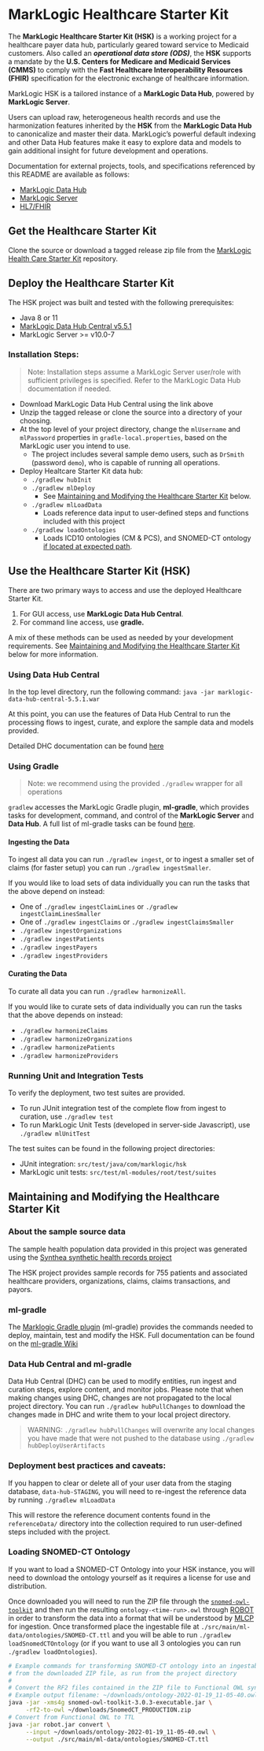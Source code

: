 ﻿# MarkLogic Healthcare Starter Kit

The **MarkLogic Healthcare Starter Kit (HSK)** is a working project for a healthcare payer data hub, particularly geared toward service to Medicaid customers. Also called an **_operational data store (ODS)_**, the **HSK** supports a mandate by the **U.S. Centers for Medicare and Medicaid Services (CMMS)** to comply with the **Fast Healthcare Interoperability Resources (FHIR)** specification for the electronic exchange of healthcare information.

MarkLogic HSK is a tailored instance of a **MarkLogic Data Hub**, powered by **MarkLogic Server**.

Users can upload raw, heterogeneous health records and use the harmonization features inherited by the **HSK** from the **MarkLogic Data Hub** to canonicalize and master their data. MarkLogic’s powerful default indexing and other Data Hub features make it easy to explore data and models to gain additional insight for future development and operations.

Documentation for external projects, tools, and specifications referenced by this README are available as follows:

- [MarkLogic Data Hub](https://docs.marklogic.com/datahub/5.5/index.html)
- [MarkLogic Server](https://docs.marklogic.com/10.0)
- [HL7/FHIR](https://www.hl7.org/fhir/index.html)

## Get the Healthcare Starter Kit

Clone the source or download a tagged release zip file from the [MarkLogic Health Care Starter Kit](https://github.com/marklogic-community/marklogic-healthcare-starter-kit) repository.

## Deploy the Healthcare Starter Kit

The HSK project was built and tested with the following prerequisites:

- Java 8 or 11
- [MarkLogic Data Hub Central v5.5.1](http://developer.marklogic.com/download/binaries/dhf/marklogic-data-hub-central-5.5.1.war)
- MarkLogic Server >= v10.0-7

### Installation Steps:

> Note: Installation steps assume a MarkLogic Server user/role with sufficient privileges is specified. Refer to the MarkLogic Data Hub documentation if needed.

- Download MarkLogic Data Hub Central using the link above
- Unzip the tagged release or clone the source into a directory of your choosing.
- At the top level of your project directory, change the `mlUsername` and `mlPassword` properties in `gradle-local.properties`, based on the MarkLogic user you intend to use.
  - The project includes several sample demo users, such as `DrSmith` (password `demo`), who is capable of running all operations.
- Deploy Healtcare Starter Kit data hub:
  - `./gradlew hubInit`
  - `./gradlew mlDeploy`
    - See [Maintaining and Modifying the Healthcare Starter Kit](#user-content-maintaining-and-modifying-the-healthcare-starter-kit) below.
  - `./gradlew mlLoadData`
    - Loads reference data input to user-defined steps and functions included with this project
  - `./gradlew loadOntologies`
    - Loads ICD10 ontologies (CM & PCS), and SNOMED-CT ontology [if located at expected path](#user-content-loading-snomed-ct-ontology).

## Use the Healthcare Starter Kit (HSK)

There are two primary ways to access and use the deployed Healthcare Starter Kit.

1. For GUI access, use **MarkLogic Data Hub Central**.
1. For command line access, use **gradle.**

A mix of these methods can be used as needed by your development requirements. See [Maintaining and Modifying the Healthcare Starter Kit](#user-content-maintaining-and-modifying-the-healthcare-starter-kit) below for more information.

### Using Data Hub Central

In the top level directory, run the following command: `java -jar marklogic-data-hub-central-5.5.1.war`

At this point, you can use the features of Data Hub Central to run the processing flows to ingest, curate, and explore the sample data and models provided.

Detailed DHC documentation can be found [here](https://developer.marklogic.com/learn/data-hub-central/#access-data-hub-central)

### Using Gradle

> Note: we recommend using the provided `./gradlew` wrapper for all operations

`gradlew` accesses the MarkLogic Gradle plugin, **ml-gradle**, which provides tasks for development, command, and control of the **MarkLogic Server** and **Data Hub**. A full list of ml-gradle tasks can be found [here](https://github.com/marklogic-community/ml-gradle/wiki/Task-reference).

#### Ingesting the Data

To ingest all data you can run `./gradlew ingest`, or to ingest a smaller set of claims (for faster setup) you can run `./gradlew ingestSmaller`.

If you would like to load sets of data individually you can run the tasks that the above depend on instead:

- One of `./gradlew ingestClaimLines` or `./gradlew ingestClaimLinesSmaller`
- One of `./gradlew ingestClaims` or `./gradlew ingestClaimsSmaller`
- `./gradlew ingestOrganizations`
- `./gradlew ingestPatients`
- `./gradlew ingestPayers`
- `./gradlew ingestProviders`

#### Curating the Data

To curate all data you can run `./gradlew harmonizeAll`.

If you would like to curate sets of data individually you can run the tasks that the above depends on instead:

- `./gradlew harmonizeClaims`
- `./gradlew harmonizeOrganizations`
- `./gradlew harmonizePatients`
- `./gradlew harmonizeProviders`

### Running Unit and Integration Tests

To verify the deployment, two test suites are provided.

- To run JUnit integration test of the complete flow from ingest to curation, use `./gradlew test`
- To run MarkLogic Unit Tests (developed in server-side Javascript), use `./gradlew mlUnitTest`

The test suites can be found in the following project directories:

- JUnit integration: `src/test/java/com/marklogic/hsk`
- MarkLogic unit tests: `src/test/ml-modules/root/test/suites`

## Maintaining and Modifying the Healthcare Starter Kit

### About the sample source data

The sample health population data provided in this project was generated using the [Synthea synthetic health records project](https://github.com/synthetichealth/synthea)

The HSK project provides sample records for 755 patients and associated healthcare providers, organizations, claims, claims transactions, and payors.

### ml-gradle

The [Marklogic Gradle plugin](https://github.com/marklogic-community/ml-gradle) (ml-gradle) provides the commands needed to deploy, maintain, test and modify the HSK. Full documentation can be found on the [ml-gradle Wiki](https://github.com/marklogic-community/ml-gradle/wiki)

### Data Hub Central and ml-gradle

Data Hub Central (DHC) can be used to modify entities, run ingest and curation steps, explore content, and monitor jobs. Please note that when making changes using DHC, changes are not propagated to the local project directory. You can run `./gradlew hubPullChanges` to download the changes made in DHC and write them to your local project directory.

> WARNING: `./gradlew hubPullChanges` will overwrite any local changes you have made that were not pushed to the database using `./gradlew hubDeployUserArtifacts`

### Deployment best practices and caveats:

If you happen to clear or delete all of your user data from the staging database, `data-hub-STAGING`, you will need to re-ingest the reference data by running `./gradlew mlLoadData`

This will restore the reference document contents found in the `referenceData/` directory into the collection required to run user-defined steps included with the project.

### Loading SNOMED-CT Ontology

If you want to load a SNOMED-CT Ontology into your HSK instance, you will need to download the ontology yourself as it requires a license for use and distribution.

Once downloaded you will need to run the ZIP file through the [`snomed-owl-toolkit`](https://github.com/IHTSDO/snomed-owl-toolkit) and then run the resulting `ontology-<time-run>.owl` through [ROBOT](http://robot.obolibrary.org/) in order to transform the data into a format that will be understood by [MLCP](https://github.com/marklogic/marklogic-contentpump) for ingestion. Once transformed place the ingestable file at `./src/main/ml-data/ontologies/SNOMED-CT.ttl` and you will be able to run `./gradlew loadSnomedCTOntology` (or if you want to use all 3 ontologies you can run `./gradlew loadOntologies`).

```sh
# Example commands for transforming SNOMED-CT ontology into an ingestable format
# from the downloaded ZIP file, as run from the project directory
#
# Convert the RF2 files contained in the ZIP file to Functional OWL syntax.
# Example output filename: ~/downloads/ontology-2022-01-19_11-05-40.owl
java -jar -xms4g snomed-owl-toolkit-3.0.3-executable.jar \
     -rf2-to-owl ~/downloads/SnomedCT_PRODUCTION.zip
# Convert from Functional OWL to TTL
java -jar robot.jar convert \
     --input ~/downloads/ontology-2022-01-19_11-05-40.owl \
     --output ./src/main/ml-data/ontologies/SNOMED-CT.ttl
```
